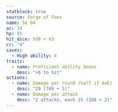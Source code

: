 ```yaml
---
statblock: true
source: Forge of Foes
name: 5e 04
ac: 14
hp: 85
hit_dice: 5d8 + 63
cr: "4"
saves:
  - High ability: 4
traits:
  - name: Proficient ability bonus
    desc: "+6 to hit"
actions:
  - name: Damage per round (half if AoE)
    desc: "29 (7d6 + 5)"
  - name: Damage per attack
    desc: "2 attacks, each 15 (3d8 + 2)"
---
```

